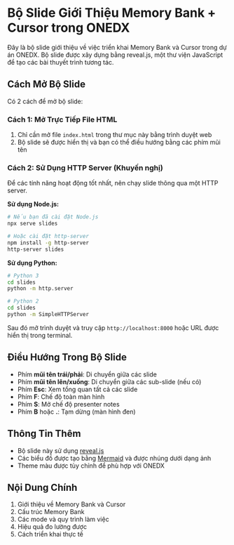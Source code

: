 # Bộ Slide Giới Thiệu Memory Bank + Cursor trong ONEDX

Đây là bộ slide giới thiệu về việc triển khai Memory Bank và Cursor trong dự án ONEDX. Bộ slide được xây dựng bằng reveal.js, một thư viện JavaScript để tạo các bài thuyết trình tương tác.

## Cách Mở Bộ Slide

Có 2 cách để mở bộ slide:

### Cách 1: Mở Trực Tiếp File HTML

1. Chỉ cần mở file `index.html` trong thư mục này bằng trình duyệt web
2. Bộ slide sẽ được hiển thị và bạn có thể điều hướng bằng các phím mũi tên

### Cách 2: Sử Dụng HTTP Server (Khuyến nghị)

Để các tính năng hoạt động tốt nhất, nên chạy slide thông qua một HTTP server.

**Sử dụng Node.js:**

```bash
# Nếu bạn đã cài đặt Node.js
npx serve slides

# Hoặc cài đặt http-server
npm install -g http-server
http-server slides
```

**Sử dụng Python:**

```bash
# Python 3
cd slides
python -m http.server

# Python 2
cd slides
python -m SimpleHTTPServer
```

Sau đó mở trình duyệt và truy cập `http://localhost:8000` hoặc URL được hiển thị trong terminal.

## Điều Hướng Trong Bộ Slide

- Phím **mũi tên trái/phải**: Di chuyển giữa các slide
- Phím **mũi tên lên/xuống**: Di chuyển giữa các sub-slide (nếu có)
- Phím **Esc**: Xem tổng quan tất cả các slide
- Phím **F**: Chế độ toàn màn hình
- Phím **S**: Mở chế độ presenter notes
- Phím **B** hoặc **.**: Tạm dừng (màn hình đen)

## Thông Tin Thêm

- Bộ slide này sử dụng [reveal.js](https://revealjs.com/)
- Các biểu đồ được tạo bằng [Mermaid](https://mermaid.js.org/) và được nhúng dưới dạng ảnh
- Theme màu được tùy chỉnh để phù hợp với ONEDX

## Nội Dung Chính

1. Giới thiệu về Memory Bank và Cursor
2. Cấu trúc Memory Bank
3. Các mode và quy trình làm việc
4. Hiệu quả đo lường được
5. Cách triển khai thực tế
